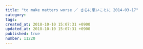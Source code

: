 ```yaml
---
title: "to make matters worse ／ さらに悪いことに 2014-03-17"
category: 
tags: 
created_at: 2018-10-10 15:07:31 +0900
updated_at: 2018-10-10 15:07:31 +0900
published: true
number: 11220
---
```



